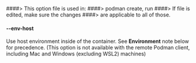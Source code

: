 ####> This option file is used in:
####>   podman create, run
####> If file is edited, make sure the changes
####> are applicable to all of those.
#### **--env-host**

Use host environment inside of the container. See **Environment** note below for precedence. (This option is not available with the remote Podman client, including Mac and Windows (excluding WSL2) machines)
